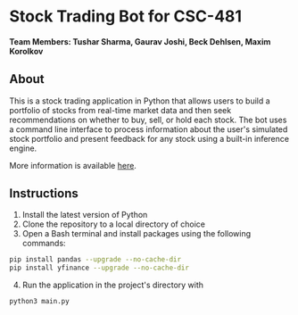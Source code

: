 # Stock Trading Bot for CSC-481
#### Team Members:  Tushar Sharma, Gaurav Joshi, Beck Dehlsen, Maxim Korolkov
## About
This is a stock trading application in Python that allows users to build a portfolio of stocks from real-time market data and then seek recommendations on whether to buy, sell, or hold each stock. The bot uses a command line interface to process information about the user\'s simulated stock portfolio and present feedback for any stock using a built-in inference engine.

More information is available [here](https://docs.google.com/document/d/19uEnmPSunm7kgvbDkcNrbdXhvy7Vfv5o/edit?usp=sharing&ouid=117301202978037301813&rtpof=true&sd=true "here").
## Instructions
1. Install the latest version of Python
2. Clone the repository to a local directory of choice
3. Open a Bash terminal and install packages using the following commands:
```bash
pip install pandas --upgrade --no-cache-dir
pip install yfinance --upgrade --no-cache-dir
```
4. Run the application in the project's directory with 
```bash
python3 main.py
```
